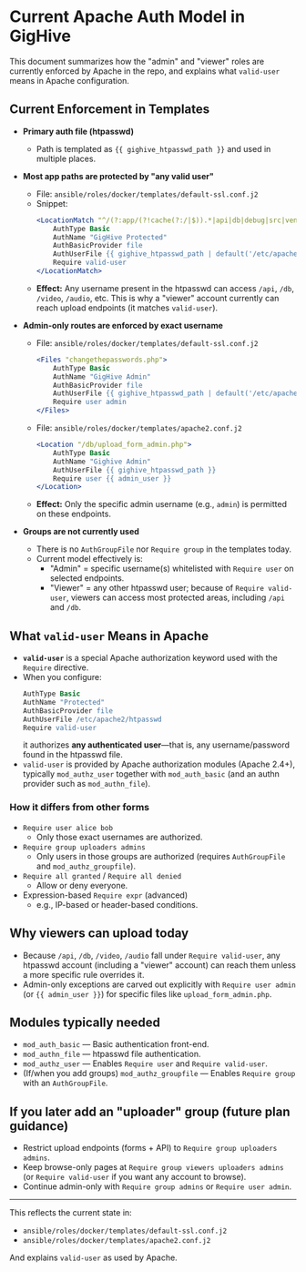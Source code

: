# Current Apache Auth Model in GigHive

This document summarizes how the "admin" and "viewer" roles are currently enforced by Apache in the repo, and explains what `valid-user` means in Apache configuration.

## Current Enforcement in Templates

- **Primary auth file (htpasswd)**
  - Path is templated as `{{ gighive_htpasswd_path }}` and used in multiple places.

- **Most app paths are protected by "any valid user"**
  - File: `ansible/roles/docker/templates/default-ssl.conf.j2`
  - Snippet:
    ```apache
    <LocationMatch "^/(?:app/(?!cache(?:/|$)).*|api|db|debug|src|vendor|video|audio)(?:/|$)">
        AuthType Basic
        AuthName "GigHive Protected"
        AuthBasicProvider file
        AuthUserFile {{ gighive_htpasswd_path | default('/etc/apache2/gighive.htpasswd') }}
        Require valid-user
    </LocationMatch>
    ```
  - **Effect:** Any username present in the htpasswd can access `/api`, `/db`, `/video`, `/audio`, etc. This is why a "viewer" account currently can reach upload endpoints (it matches `valid-user`).

- **Admin-only routes are enforced by exact username**
  - File: `ansible/roles/docker/templates/default-ssl.conf.j2`
    ```apache
    <Files "changethepasswords.php">
        AuthType Basic
        AuthName "GigHive Admin"
        AuthBasicProvider file
        AuthUserFile {{ gighive_htpasswd_path | default('/etc/apache2/gighive.htpasswd') }}
        Require user admin
    </Files>
    ```
  - File: `ansible/roles/docker/templates/apache2.conf.j2`
    ```apache
    <Location "/db/upload_form_admin.php">
        AuthType Basic
        AuthName "Gighive Admin"
        AuthUserFile {{ gighive_htpasswd_path }}
        Require user {{ admin_user }}
    </Location>
    ```
  - **Effect:** Only the specific admin username (e.g., `admin`) is permitted on these endpoints.

- **Groups are not currently used**
  - There is no `AuthGroupFile` nor `Require group` in the templates today.
  - Current model effectively is:
    - "Admin" = specific username(s) whitelisted with `Require user` on selected endpoints.
    - "Viewer" = any other htpasswd user; because of `Require valid-user`, viewers can access most protected areas, including `/api` and `/db`.

## What `valid-user` Means in Apache

- **`valid-user`** is a special Apache authorization keyword used with the `Require` directive.
- When you configure:
  ```apache
  AuthType Basic
  AuthName "Protected"
  AuthBasicProvider file
  AuthUserFile /etc/apache2/htpasswd
  Require valid-user
  ```
  it authorizes **any authenticated user**—that is, any username/password found in the htpasswd file.
- `valid-user` is provided by Apache authorization modules (Apache 2.4+), typically `mod_authz_user` together with `mod_auth_basic` (and an authn provider such as `mod_authn_file`).

### How it differs from other forms
- `Require user alice bob`
  - Only those exact usernames are authorized.
- `Require group uploaders admins`
  - Only users in those groups are authorized (requires `AuthGroupFile` and `mod_authz_groupfile`).
- `Require all granted` / `Require all denied`
  - Allow or deny everyone.
- Expression-based `Require expr` (advanced)
  - e.g., IP-based or header-based conditions.

## Why viewers can upload today
- Because `/api`, `/db`, `/video`, `/audio` fall under `Require valid-user`, any htpasswd account (including a "viewer" account) can reach them unless a more specific rule overrides it.
- Admin-only exceptions are carved out explicitly with `Require user admin` (or `{{ admin_user }}`) for specific files like `upload_form_admin.php`.

## Modules typically needed
- `mod_auth_basic` — Basic authentication front-end.
- `mod_authn_file` — htpasswd file authentication.
- `mod_authz_user` — Enables `Require user` and `Require valid-user`.
- (If/when you add groups) `mod_authz_groupfile` — Enables `Require group` with an `AuthGroupFile`.

## If you later add an "uploader" group (future plan guidance)
- Restrict upload endpoints (forms + API) to `Require group uploaders admins`.
- Keep browse-only pages at `Require group viewers uploaders admins` (or `Require valid-user` if you want any account to browse).
- Continue admin-only with `Require group admins` or `Require user admin`.

---

This reflects the current state in:
- `ansible/roles/docker/templates/default-ssl.conf.j2`
- `ansible/roles/docker/templates/apache2.conf.j2`

And explains `valid-user` as used by Apache.
